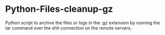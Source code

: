 # Python-Files-cleanup-gz
Python script to archive the files or logs in the .gz extension by running the tar command over the shh connection on the remote servers.
